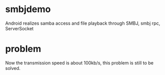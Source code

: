 # smbjdemo
Android realizes samba access and file playback through SMBJ, smbj rpc, ServerSocket

# problem
Now the transmission speed is about 100kb/s, this problem is still to be solved.

